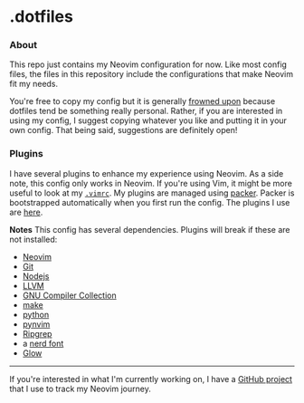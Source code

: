 # .dotfiles
### About
This repo just contains my Neovim configuration for now. Like most config files, the files in this repository include the configurations that make Neovim fit my needs.

You're free to copy my config but it is generally [frowned upon](https://github.com/romainl/idiomatic-vimrc) because dotfiles tend be something really personal. Rather, if you are interested in using my config, I suggest copying whatever you like and putting it in your own config.
That being said, suggestions are definitely open!

### Plugins
I have several plugins to enhance my experience using Neovim. As a side note, this config only works in Neovim. If you're using Vim, it might be more useful to look at my [`.vimrc`](/.vimrc).
My plugins are managed using [packer](https://github.com/wbthomason/packer.nvim). Packer is bootstrapped automatically when you first run the config.
The plugins I use are [here](https://github.com/UnrealApex/dotfiles/blob/main/lua/user/core/plugins.lua#L31).

**Notes**
This config has several dependencies. Plugins will break if these are not installed:

- [Neovim](https://github.com/neovim/neovim)
- [Git](https://git-scm.com/)
- [Nodejs](https://nodejs.org/en/)
- [LLVM](https://www.llvm.org/)
- [GNU Compiler Collection](https://gcc.gnu.org/)
- [make](https://www.gnu.org/software/make/)
- [python](https://www.python.org/)
- [pynvim](https://github.com/neovim/pynvim)
- [Ripgrep](https://github.com/BurntSushi/ripgrep)
- a [nerd font](https://github.com/ryanoasis/nerd-fonts)
- [Glow](https://github.com/charmbracelet/glow)

---
If you're interested in what I'm currently working on, I have a [GitHub project](https://github.com/users/UnrealApex/projects/2) that I use to track my Neovim journey.
